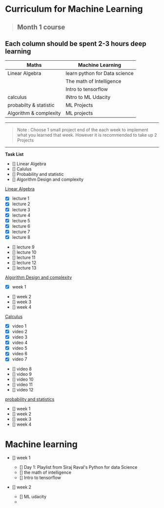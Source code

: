 # Curriculum for Machine Learning

> ##  Month 1 course 
  
## Each column should be spent 2-3 hours deep learning



|Maths         |Machine Learning |
|--------------|-------------|
|Linear Algebra  | learn python for Data science|
|| The math of Intelligence
|| Intro to tensorflow
|calculus | INtro to ML Udacity
| probabilty & statistic | ML Projects|
|Algorithm & complexity | ML projects|
---

> Note : Choose 1 small project end of the each week to implement what you learned that week.
However it is recommended to take up 2 Projects 
---

__Task List__

* [] Linear Algebra
* [] Calulus
* [] Probability and statistic
* [] Algorithm Design and complexity


[Linear Algebra](https://ocw.mit.edu/courses/mathematics/18-06-linear-algebra-spring-2010)

* [X] lecture 1
* [X] lecture 2
* [X] lecture 3
* [X] lecture 4
* [X] lecture 5
* [X] lecture 6
* [X] lecture 7
* [X] lecture 8
* [] lecture 9
* [] lecture 10
* [] lecture 11
* [] lecture 12
* [] lecture 13

[Algorithm Design and complexity](https://courses.edx.org/courses/course-v1:PennX+SD3x+2T2017/course)

* [x] week 1
* [] week 2
* [] week 3
* [] week 4

[Calculus](https://www.youtube.com/watch?v=WUvTyaaNkzM&list=PLZHQObOWTQDMsr9K-rj53DwVRMYO3t5Yr)

* [x] video 1
* [x] video 2
* [x] video 3
* [x] video 4
* [x] video 5
* [x] video 6
* [x] video 7
* [] video 8
* [] video 9
* [] video 10
* [] video 11
* [] video 12

[probability and statistics](https://courses.edx.org/courses/course-v1:MITx+6.431x+2T2019/course)

* [] week 1
* [] week 2
* [] week 3
* [] week 4


# Machine learning 

* [] week 1
    * [] Day 1: Playlist from Siraj Raval's Python for data Science
    * [] the math of intelligence
    * [] Intro to tensorflow

* [] week 2
   * [] ML udacity
   * 
